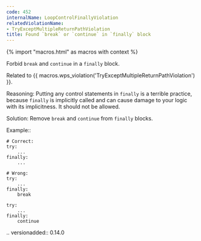 ```yaml
---
code: 452
internalName: LoopControlFinallyViolation
relatedViolationName:
- TryExceptMultipleReturnPathViolation
title: Found `break` or `continue` in `finally` block
---
```


{% import "macros.html" as macros with context %}

Forbid `break` and `continue` in a `finally` block.

Related to {{ macros.wps_violation('TryExceptMultipleReturnPathViolation') }}.

Reasoning: Putting any control statements in `finally` is a terrible
practice, because `finally` is implicitly called and can cause damage to
your logic with its implicitness. It should not be allowed.

Solution: Remove `break` and `continue` from `finally` blocks.

Example::

    # Correct:
    try:
        ...
    finally:
        ...
    
    # Wrong:
    try:
        ...
    finally:
        break
    
    try:
        ...
    finally:
        continue

.. versionadded:: 0.14.0